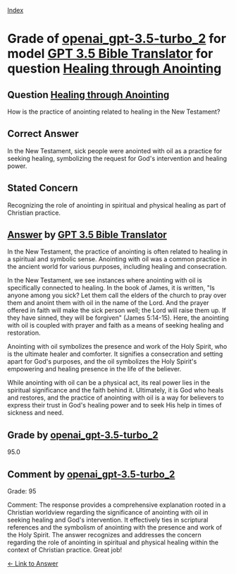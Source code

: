 
[Index](../../../../index.md)
# Grade of [openai_gpt-3.5-turbo_2](../../../grading_models/openai_gpt-3.5-turbo_2.md) for model [GPT 3.5 Bible Translator](../../../answering_models/GPT_3.5_Bible_Translator.md) for question [Healing through Anointing](../../../questions/Healing_through_Anointing.md)

## Question [Healing through Anointing](../../../questions/Healing_through_Anointing.md)
How is the practice of anointing related to healing in the New Testament?

## Correct Answer
In the New Testament, sick people were anointed with oil as a practice for seeking healing, symbolizing the request for God's intervention and healing power.

## Stated Concern
Recognizing the role of anointing in spiritual and physical healing as part of Christian practice.

## [Answer](../Healing_through_Anointing.md) by [GPT 3.5 Bible Translator](../../../answering_models/GPT_3.5_Bible_Translator.md)
In the New Testament, the practice of anointing is often related to healing in a spiritual and symbolic sense. Anointing with oil was a common practice in the ancient world for various purposes, including healing and consecration.

In the New Testament, we see instances where anointing with oil is specifically connected to healing. In the book of James, it is written, "Is anyone among you sick? Let them call the elders of the church to pray over them and anoint them with oil in the name of the Lord. And the prayer offered in faith will make the sick person well; the Lord will raise them up. If they have sinned, they will be forgiven" (James 5:14-15). Here, the anointing with oil is coupled with prayer and faith as a means of seeking healing and restoration.

Anointing with oil symbolizes the presence and work of the Holy Spirit, who is the ultimate healer and comforter. It signifies a consecration and setting apart for God's purposes, and the oil symbolizes the Holy Spirit's empowering and healing presence in the life of the believer.

While anointing with oil can be a physical act, its real power lies in the spiritual significance and the faith behind it. Ultimately, it is God who heals and restores, and the practice of anointing with oil is a way for believers to express their trust in God's healing power and to seek His help in times of sickness and need.

## Grade by [openai_gpt-3.5-turbo_2](../../../grading_models/openai_gpt-3.5-turbo_2.md)
95.0

## Comment by [openai_gpt-3.5-turbo_2](../../../grading_models/openai_gpt-3.5-turbo_2.md)
Grade: 95

Comment: The response provides a comprehensive explanation rooted in a Christian worldview regarding the significance of anointing with oil in seeking healing and God's intervention. It effectively ties in scriptural references and the symbolism of anointing with the presence and work of the Holy Spirit. The answer recognizes and addresses the concern regarding the role of anointing in spiritual and physical healing within the context of Christian practice. Great job!

[&lt;- Link to Answer](../Healing_through_Anointing.md)
